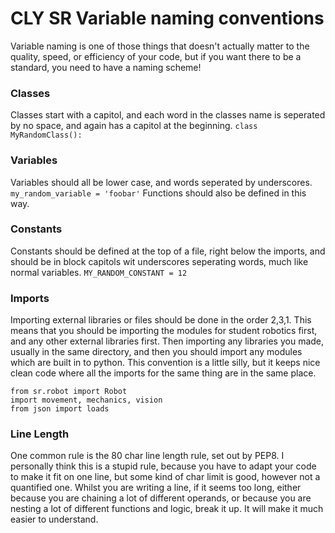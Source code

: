 # CLY SR Variable naming conventions

Variable naming is one of those things that doesn't actually matter to the quality, speed, or efficiency of your code, but if you want there to be a standard, you need to have a naming scheme!

### Classes
Classes start with a capitol, and each word in the classes name is seperated by no space, and again has a capitol at the beginning.
```class MyRandomClass():```

### Variables
Variables should all be lower case, and words seperated by underscores.
``` my_random_variable = 'foobar' ```
Functions should also be defined in this way.

### Constants
Constants should be defined at the top of a file, right below the imports, and should be in block capitols wit underscores seperating words, much like normal variables.
``` MY_RANDOM_CONSTANT = 12 ```

### Imports
Importing external libraries or files should be done in the order 2,3,1. This means that you should be importing the modules for student robotics first, and any other external libraries first. Then importing any libraries you made, usually in the same directory, and then you should import any modules which are built in to python. This convention is a little silly, but it keeps nice clean code where all the imports for the same thing are in the same place.
```
from sr.robot import Robot
import movement, mechanics, vision
from json import loads
```

### Line Length
One common rule is the 80 char line length rule, set out by PEP8. I personally think this is a stupid rule, because you have to adapt your code to make it fit on one line, but some kind of char limit is good, however not a quantified one. Whilst you are writing a line, if it seems too long, either because you are chaining a lot of different operands, or because you are nesting a lot of different functions and logic, break it up. It will make it much easier to understand.

